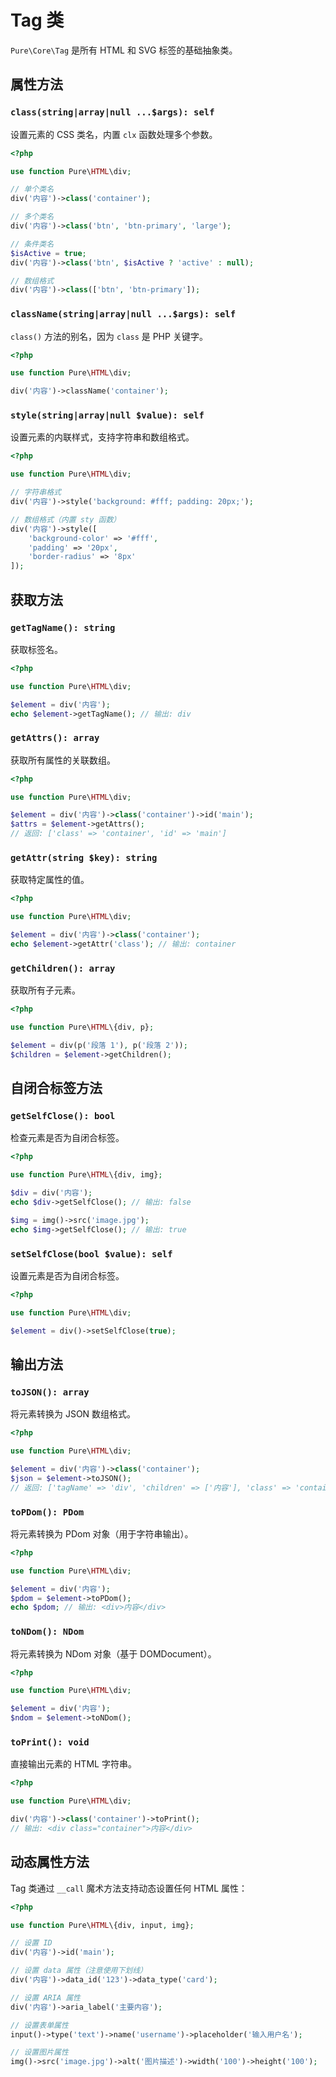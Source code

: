 # Tag 类

`Pure\Core\Tag` 是所有 HTML 和 SVG 标签的基础抽象类。

## 属性方法

### `class(string|array|null ...$args): self`

设置元素的 CSS 类名，内置 `clx` 函数处理多个参数。

```php
<?php

use function Pure\HTML\div;

// 单个类名
div('内容')->class('container');

// 多个类名
div('内容')->class('btn', 'btn-primary', 'large');

// 条件类名
$isActive = true;
div('内容')->class('btn', $isActive ? 'active' : null);

// 数组格式
div('内容')->class(['btn', 'btn-primary']);
```

### `className(string|array|null ...$args): self`

`class()` 方法的别名，因为 `class` 是 PHP 关键字。

```php
<?php

use function Pure\HTML\div;

div('内容')->className('container');
```

### `style(string|array|null $value): self`

设置元素的内联样式，支持字符串和数组格式。

```php
<?php

use function Pure\HTML\div;

// 字符串格式
div('内容')->style('background: #fff; padding: 20px;');

// 数组格式（内置 sty 函数）
div('内容')->style([
    'background-color' => '#fff',
    'padding' => '20px',
    'border-radius' => '8px'
]);
```

## 获取方法

### `getTagName(): string`

获取标签名。

```php
<?php

use function Pure\HTML\div;

$element = div('内容');
echo $element->getTagName(); // 输出: div
```

### `getAttrs(): array`

获取所有属性的关联数组。

```php
<?php

use function Pure\HTML\div;

$element = div('内容')->class('container')->id('main');
$attrs = $element->getAttrs();
// 返回: ['class' => 'container', 'id' => 'main']
```

### `getAttr(string $key): string`

获取特定属性的值。

```php
<?php

use function Pure\HTML\div;

$element = div('内容')->class('container');
echo $element->getAttr('class'); // 输出: container
```

### `getChildren(): array`

获取所有子元素。

```php
<?php

use function Pure\HTML\{div, p};

$element = div(p('段落 1'), p('段落 2'));
$children = $element->getChildren();
```

## 自闭合标签方法

### `getSelfClose(): bool`

检查元素是否为自闭合标签。

```php
<?php

use function Pure\HTML\{div, img};

$div = div('内容');
echo $div->getSelfClose(); // 输出: false

$img = img()->src('image.jpg');
echo $img->getSelfClose(); // 输出: true
```

### `setSelfClose(bool $value): self`

设置元素是否为自闭合标签。

```php
<?php

use function Pure\HTML\div;

$element = div()->setSelfClose(true);
```

## 输出方法

### `toJSON(): array`

将元素转换为 JSON 数组格式。

```php
<?php

use function Pure\HTML\div;

$element = div('内容')->class('container');
$json = $element->toJSON();
// 返回: ['tagName' => 'div', 'children' => ['内容'], 'class' => 'container']
```

### `toPDom(): PDom`

将元素转换为 PDom 对象（用于字符串输出）。

```php
<?php

use function Pure\HTML\div;

$element = div('内容');
$pdom = $element->toPDom();
echo $pdom; // 输出: <div>内容</div>
```

### `toNDom(): NDom`

将元素转换为 NDom 对象（基于 DOMDocument）。

```php
<?php

use function Pure\HTML\div;

$element = div('内容');
$ndom = $element->toNDom();
```

### `toPrint(): void`

直接输出元素的 HTML 字符串。

```php
<?php

use function Pure\HTML\div;

div('内容')->class('container')->toPrint();
// 输出: <div class="container">内容</div>
```

## 动态属性方法

Tag 类通过 `__call` 魔术方法支持动态设置任何 HTML 属性：

```php
<?php

use function Pure\HTML\{div, input, img};

// 设置 ID
div('内容')->id('main');

// 设置 data 属性（注意使用下划线）
div('内容')->data_id('123')->data_type('card');

// 设置 ARIA 属性
div('内容')->aria_label('主要内容');

// 设置表单属性
input()->type('text')->name('username')->placeholder('输入用户名');

// 设置图片属性
img()->src('image.jpg')->alt('图片描述')->width('100')->height('100');
```
